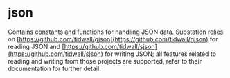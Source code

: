 # json

Contains constants and functions for handling JSON data. Substation relies on [https://github.com/tidwall/gjson](https://github.com/tidwall/gjson) for reading JSON and [https://github.com/tidwall/sjson](https://github.com/tidwall/sjson) for writing JSON; all features related to reading and writing from those projects are supported, refer to their documentation for further detail.
